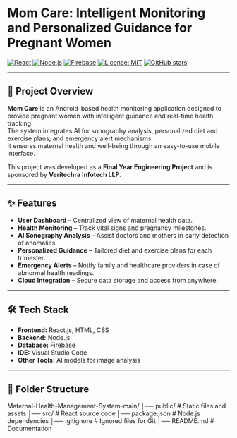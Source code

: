 # Mom Care: Intelligent Monitoring and Personalized Guidance for Pregnant Women

[![React](https://img.shields.io/badge/Frontend-React.js-61DAFB?logo=react)](https://reactjs.org/)
[![Node.js](https://img.shields.io/badge/Backend-Node.js-339933?logo=node.js)](https://nodejs.org/)
[![Firebase](https://img.shields.io/badge/Database-Firebase-FFCA28?logo=firebase)](https://firebase.google.com/)
[![License: MIT](https://img.shields.io/badge/License-MIT-blue.svg)](LICENSE)
[![GitHub stars](https://img.shields.io/github/stars/SIDDHI1890/mom-care?style=social)](https://github.com/SIDDHI1890/mom-care/stargazers)

---

## 📌 Project Overview
**Mom Care** is an Android-based health monitoring application designed to provide pregnant women with intelligent guidance and real-time health tracking.  
The system integrates AI for sonography analysis, personalized diet and exercise plans, and emergency alert mechanisms.  
It ensures maternal health and well-being through an easy-to-use mobile interface.

This project was developed as a **Final Year Engineering Project** and is sponsored by **Veritechra Infotech LLP**.

---

## ✨ Features
- **User Dashboard** – Centralized view of maternal health data.  
- **Health Monitoring** – Track vital signs and pregnancy milestones.  
- **AI Sonography Analysis** – Assist doctors and mothers in early detection of anomalies.  
- **Personalized Guidance** – Tailored diet and exercise plans for each trimester.  
- **Emergency Alerts** – Notify family and healthcare providers in case of abnormal health readings.  
- **Cloud Integration** – Secure data storage and access from anywhere.  

---

## 🛠️ Tech Stack
- **Frontend:** React.js, HTML, CSS  
- **Backend:** Node.js  
- **Database:** Firebase  
- **IDE:** Visual Studio Code  
- **Other Tools:** AI models for image analysis  

---

## 📂 Folder Structure
Maternal-Health-Management-System-main/
│── public/ # Static files and assets
│── src/ # React source code
│── package.json # Node.js dependencies
│── .gitignore # Ignored files for Git
│── README.md # Documentation